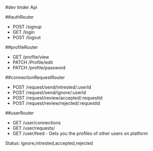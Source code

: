 #dev tinder Api

##authRouter
- POST /signup
- GET /login 
- POST /logout

##profileRouter
- GET /profile/view 
- PATCH /Profile/edit
- PATCH /profile/password

##connectionRequestRouter
- POST /request/send/intrested/:userId
- POST /request/send/ignore/:userId
- POST /request/review/accepted/:requestId
- POST /request/review/rejected/:requestId

##userRouter
- GET /user/connections
- GET /user/requests/
- GET /user/feed - Gets you the profiles of other users on platform

Status: ignore,intrested,accepted,rejected